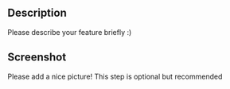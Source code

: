 ## Description

Please describe your feature briefly :)

## Screenshot

Please add a nice picture! This step is optional but recommended
